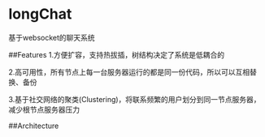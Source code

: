 # longChat
基于websocket的聊天系统

##Features
1.方便扩容，支持热拔插，树结构决定了系统是低耦合的

2.高可用性，所有节点上每一台服务器运行的都是同一份代码，所以可以互相替换、备份

3.基于社交网络的聚类(Clustering)，将联系频繁的用户划分到同一节点服务器，减少根节点服务器压力

##Architecture

